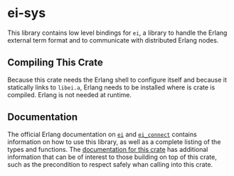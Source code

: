 # ei-sys

This library contains low level bindings for `ei`, a library to handle the Erlang external term format and to communicate with distributed Erlang nodes.

## Compiling This Crate

Because this crate needs the Erlang shell to configure itself and because it statically links to `libei.a`, Erlang needs to be installed where is crate is compiled. Erlang is not needed at runtime.

## Documentation

The official Erlang documentation on [`ei`](http://erlang.org/doc/man/ei.html) and [`ei_connect`](http://erlang.org/doc/man/ei_connect.html) contains information on how to use this library, as well as a complete listing of the types and functions. The [documentation for this crate](https://animalsiknow.github.io/ei_sys/) has additional information that can be of interest to those building on top of this crate, such as the precondition to respect safely whan calling into this crate.
